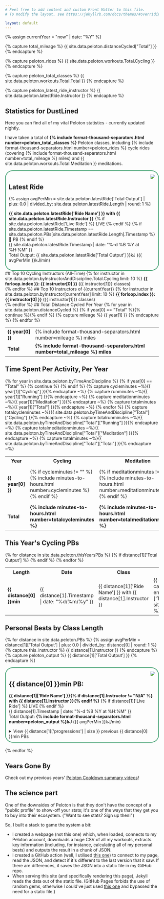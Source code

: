 ```yaml
---
# Feel free to add content and custom Front Matter to this file.
# To modify the layout, see https://jekyllrb.com/docs/themes/#overriding-theme-defaults

layout: default
---
```


{% assign currentYear = "now" | date: "%Y" %}

{% capture total_mileage %}
{{ site.data.peloton.distanceCycled["Total"] }}
{% endcapture %}

{% capture peloton_rides %}
{{ site.data.peloton.workouts.Total.Cycling }}
{% endcapture %}

{% capture peloton_total_classes %}
{{ site.data.peloton.workouts.Total.Total }}
{% endcapture %}

{% capture peloton_latest_ride_instructor %}
{{ site.data.peloton.latestRide.Instructor }}
{% endcapture %}

## Statistics for DustLined

Here you can find all of my vital Peloton statistics - currently updated nightly.

I have taken a total of **{% include format-thousand-separators.html number=peloton_total_classes %}** Peloton classes, including {% include format-thousand-separators.html number=peloton_rides %} cycle rides (covering {% include format-thousand-separators.html number=total_mileage %} miles) and {{ site.data.peloton.workouts.Total.Meditation }} meditations.

<div style="border-radius: 25px; border: 2px solid #396; padding: 10px;">
<img src="{% include avatar.html instructor=peloton_latest_ride_instructor %}"  style="float: right; border-radius: 50%; padding-left: 10pt;"/>
<h2>Latest Ride</h2>
{% assign avgPerMin = site.data.peloton.latestRide['Total Output'] | plus: 0.0 | divided_by: site.data.peloton.latestRide.Length | round: 1 %}
<p><strong>{{ site.data.peloton.latestRide['Ride Name'] }} with {{ site.data.peloton.latestRide.Instructor }}</strong>
{% if site.data.peloton.latestRide['Live Ride'] %}
<span class="highlight">LIVE</span>
{% endif %}
{% if site.data.peloton.latestRide.Timestamp == site.data.peloton.PBs[site.data.peloton.latestRide.Length].Timestamp %}
<span class="highlight">🥇 PB</span>
{% endif %}
<br/>
{{ site.data.peloton.latestRide.Timestamp | date: "%-d %B %Y at %H:%M" }}<br/>
Total Output: {{ site.data.peloton.latestRide['Total Output'] }}kJ ({{ avgPerMin }}kJ/min)</p>
</div>
## Top 10 Cycling Instructors (All-Time)
{% for instructor in site.data.peloton.byInstructorAndDiscipline.Total.Cycling limit: 10 %}
<strong>{{ forloop.index }}: {{ instructor[0] }}</strong> ({{ instructor[1]}} classes)<br/>
{% endfor %}
## Top 10 Instructors of {{currentYear}}
{% for instructor in site.data.peloton.byInstructor[currentYear] limit: 10 %}
<strong>{{ forloop.index }}: {{ instructor[0] }}</strong> ({{ instructor[1]}} classes)<br/>
{% endfor %}
## Total Distance Cycled Per Year
<table>
{% for year in site.data.peloton.distanceCycled %}
    {% if year[0] == "Total" %}{% continue %}{% endif %}
    {% capture mileage %}
    {{ year[1] }}
    {% endcapture %}
    <tr>
        <td><strong>{{ year[0] }}</strong></td>
        <td>{% include format-thousand-separators.html number=mileage %} miles</td>
    </tr>
{% endfor %}
    <tr><td><strong>Total</strong></td><td><strong>{% include format-thousand-separators.html number=total_mileage %} miles</strong></td></tr>
</table>

## Time Spent Per Activity, Per Year
<table>
<tr><th>Year</th><th>Cycling</th><th>Meditation</th><th>Running</th><th>Total</th></tr>
{% for year in site.data.peloton.byTimeAndDiscipline %}
    {% if year[0] == "Total" %}
        {% continue %}
    {% endif %}
    {% capture cycleminutes ~%}{{ year[1]["Cycling"] }}{% endcapture ~%}
    {% capture runminutes ~%}{{ year[1]["Running"] }}{% endcapture ~%}
    {% capture meditationminutes ~%}{{ year[1]["Meditation"] }}{% endcapture ~%}
    {% capture totalminutes ~%}{{ year[1]["Total"] }}{% endcapture ~%}
    <tr>
        <td><strong>{{ year[0] }}</strong></td>
        <td>{% if cycleminutes != "" %}{% include minutes-to-hours.html number=cycleminutes %}{% endif %}</td>
        <td>{% if meditationminutes != "" %}{% include minutes-to-hours.html number=meditationminutes %}{% endif %}</td>
        <td>{% if runminutes != "" %}{% include minutes-to-hours.html number=runminutes %}{% endif %}</td>
        <td>{% if totalminutes != "" %}{% include minutes-to-hours.html number=totalminutes %}{% endif %}</td>
    </tr>
{% endfor %}
{% capture totalcycleminutes ~%}{{ site.data.peloton.byTimeAndDiscipline["Total"]["Cycling"] }}{% endcapture ~%}
{% capture totalrunminutes ~%}{{ site.data.peloton.byTimeAndDiscipline["Total"]["Running"] }}{% endcapture ~%} 
{% capture totalmeditationminutes ~%}{{ site.data.peloton.byTimeAndDiscipline["Total"]["Meditation"] }}{% endcapture ~%} 
{% capture totalminutes ~%}{{ site.data.peloton.byTimeAndDiscipline["Total"]["Total"] }}{% endcapture ~%} 
<tr>
    <td><strong>Total</strong></td>
    <td><strong>{% include minutes-to-hours.html number=totalcycleminutes %}</strong></td>
    <td><strong>{% include minutes-to-hours.html number=totalmeditationminutes %}</strong></td>
    <td><strong>{% include minutes-to-hours.html number=totalrunminutes %}</strong></td>
    <td><strong>{% include minutes-to-hours.html number=totalminutes %}</strong></td>
</tr>
</table>

## This Year's Cycling PBs
<table>
<tr><th>Length</th><th>Date</th><th>Class</th><th>Output</th></tr>
{% for distance in site.data.peloton.thisYearsPBs %}
    {% if distance[1]['Total Output'] %}
        <tr><td><strong>{{ distance[0] }}min</strong></td>
        <td>{{ distance[1].Timestamp | date: "%d/%m/%y" }}</td>
        <td>{{ distance[1]['Ride Name'] }} with {{ distance[1].Instructor }}</td>
        <td>{{ distance[1]['Total Output'] }}kJ
        {% capture duration ~%}{{ distance[0] }}{% endcapture ~%}
        {% if distance[1]['Timestamp'] == site.data.peloton.PBs[duration].Timestamp %}
            <span class="highlight">🥇 PB</span>
        {% endif %}        
        </td></tr>
    {% endif %}
{% endfor %}
</table>

## Personal Bests by Class Length
{% for distance in site.data.peloton.PBs %}
{% assign avgPerMin = distance[1]['Total Output'] | plus: 0.0 | divided_by: distance[0] | round: 1 %}
{% capture this_instructor %}
{{ distance[1].Instructor }}
{% endcapture %}
{% capture peloton_output %}
{{ distance[1]['Total Output'] }}
{% endcapture %}
<div style="border-radius: 25px; border: 2px solid #396; padding: 10px;">
<img src="{% include avatar.html instructor=this_instructor %}"  style="float: right; border-radius: 50%; padding-left: 10pt"/>
<h2>{{ distance[0] }}min PB:</h2>
<p><strong>{{ distance[1]['Ride Name'] }}{% if distance[1].Instructor != "N/A" %} with {{ distance[1].Instructor }}{% endif %}</strong>
{% if distance[1]['Live Ride'] %}
<span class="highlight">LIVE</span>
{% endif %}
<br/>
{{ distance[1].Timestamp | date: "%-d %B %Y at %H:%M" }}<br/>
Total Output: <strong>{% include format-thousand-separators.html number=peloton_output %}kJ</strong> ({{ avgPerMin }}kJ/min)</p>

<details>
<summary>View {{ distance[1]['progressions'] | size }} previous {{ distance[0] }}min PBs</summary>
<table>
{% for progress in distance[1]['progressions'] %}
{% capture pr_output %}
{{ progress['Total Output'] }}
{% endcapture %}
<tr><td>{{ progress.Timestamp | date: "%d/%m/%y" }}</td><td><strong>{% include format-thousand-separators.html number=pr_output %}kJ</strong></td><td>{%if progress.Instructor != "N/A" %}{{progress.Instructor}}{% endif %} {{progress['Ride Name']}} {% if progress['Live Ride'] %}<span class="highlight">LIVE</span>{% endif %}</td></tr>
{% endfor %}
</table>
</details>
</div>
<br/>
{% endfor %}

## Years Gone By

Check out my previous years' [Peloton Cooldown summary videos](/peloton/cooldown)!

## The science part

One of the downsides of Peloton is that they don't have the concept of a "public profile" to show-off your stats; it's one of the ways that they get you to buy into their ecosystem. ("Want to see stats? Sign up then!")

So, I built a stack to game the system a bit:
* I created a webpage (not this one) which, when loaded, connects to my Peloton account, downloads a huge CSV of all my workouts, extracts key information (including, for instance, calculating all of my personal bests) and outputs the result in a chunk of JSON.
* I created a GitHub action (well, I utilised [this one](https://github.com/TheLastProject/keep-remote-file-locally-up-to-date-action)) to connect to my page, read the JSON, and detect if it's different to the last version that it saw. If there are differences, it saves the JSON into a static file in my GitHub repo.
* When serving this site (and specifically rendering this page), Jekyll reads the data out of the static file. (GitHub Pages forbids the use of random gems, otherwise I could've just used [this one](https://github.com/brockfanning/jekyll-get-json) and bypassed the need for a static file.)